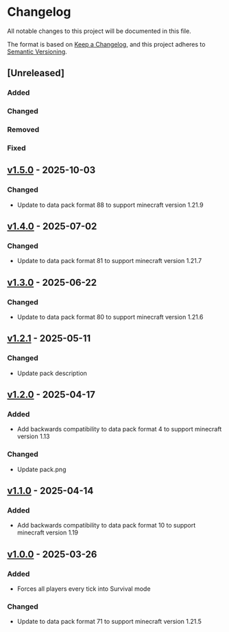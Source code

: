 # Changelog

All notable changes to this project will be documented in this file.

The format is based on [Keep a Changelog](https://keepachangelog.com/en/1.1.0/),
and this project adheres to [Semantic Versioning](https://semver.org/spec/v2.0.0.html).

## [Unreleased]

### Added

### Changed

### Removed

### Fixed

## [v1.5.0](https://github.com/Neluxx/no-creative-mode/releases/tag/v1.5.0) - 2025-10-03

### Changed
- Update to data pack format 88 to support minecraft version 1.21.9

## [v1.4.0](https://github.com/Neluxx/no-creative-mode/releases/tag/v1.4.0) - 2025-07-02

### Changed
- Update to data pack format 81 to support minecraft version 1.21.7

## [v1.3.0](https://github.com/Neluxx/no-creative-mode/releases/tag/v1.3.0) - 2025-06-22

### Changed
- Update to data pack format 80 to support minecraft version 1.21.6

## [v1.2.1](https://github.com/Neluxx/no-creative-mode/releases/tag/v1.2.1) - 2025-05-11

### Changed
- Update pack description

## [v1.2.0](https://github.com/Neluxx/no-creative-mode/releases/tag/v1.2.0) - 2025-04-17

### Added
- Add backwards compatibility to data pack format 4 to support minecraft version 1.13

### Changed
- Update pack.png

## [v1.1.0](https://github.com/Neluxx/no-creative-mode/releases/tag/v1.1.0) - 2025-04-14

### Added
- Add backwards compatibility to data pack format 10 to support minecraft version 1.19

## [v1.0.0](https://github.com/Neluxx/no-creative-mode/releases/tag/v1.0.0) - 2025-03-26

### Added
- Forces all players every tick into Survival mode

### Changed
- Update to data pack format 71 to support minecraft version 1.21.5
